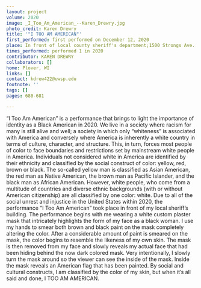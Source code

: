 ```yaml
---
layout: project
volume: 2020
image: _I_Too_Am_American_--Karen_Drewry.jpg
photo_credit: Karen Drewry
title: '"I TOO AM AMERICAN"'
first_performed: first performed on December 12, 2020
place: In front of local county sheriff's department;1500 Strongs Ave.
times_performed: performed 1 in 2020
contributor: KAREN DREWRY
collaborators: []
home: Plover, WI
links: []
contact: kdrew422@uwsp.edu
footnote: ''
tags: []
pages: 680-681

---
```


“I Too Am American” is a performance that brings to light the importance of identity as a Black American in 2020.   We live in a society where racism for many is still alive and well; a society in which only “whiteness” is associated with America and conversely where America is inherently a white country in terms of culture, character, and structure.  This, in turn, forces most people of color to face boundaries and restrictions set by mainstream white people in America. Individuals not considered white in America are identified by their ethnicity and classified by the social construct of color:  yellow, red, brown or black. The so-called yellow man is classified as Asian American, the red man as Native American, the brown man as Pacific Islander, and the black man as African American.   However, white people, who come from a multitude of countries and diverse ethnic backgrounds (with or without American citizenship) are all classified by one color: white.
Due to all of the social unrest and injustice in the United States within 2020, the performance “I Too Am American” took place in front of my local sheriff’s building.  The performance begins with me wearing a white custom plaster mask that intricately highlights the form of my face as a black woman.  I use my hands to smear both brown and black paint on the mask completely altering the color.  After a considerable amount of paint is smeared on the mask, the color begins to resemble the likeness of my own skin.  The mask is then removed from my face and slowly reveals my actual face that had been hiding behind the now dark colored mask. Very intentionally, I slowly turn the mask around so the viewer can see the inside of the mask.  Inside the mask reveals an American flag that has been painted. By social and cultural constructs, I am classified by the color of my skin, but when it’s all said and done, I TOO AM AMERICAN.  

